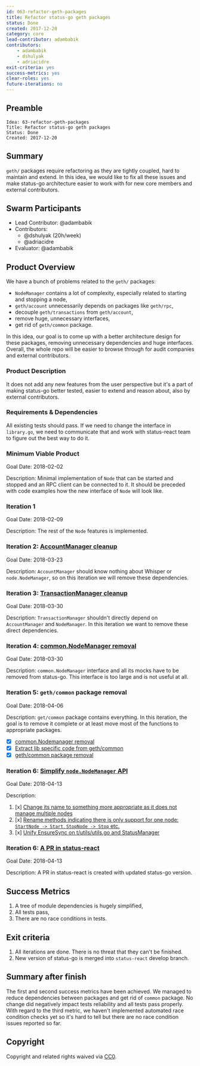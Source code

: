 ```yaml
---
id: 063-refactor-geth-packages
title: Refactor status-go geth packages 
status: Done
created: 2017-12-20
category: core
lead-contributor: adambabik
contributors:
    - adambabik
    - dshulyak
    - adriacidre
exit-criteria: yes
success-metrics: yes
clear-roles: yes
future-iterations: no
---
```


## Preamble

    Idea: 63-refactor-geth-packages
    Title: Refactor status-go geth packages
    Status: Done
    Created: 2017-12-20

## Summary
`geth/` packages require refactoring as they are tightly coupled, hard to maintain and extend. In this idea, we would like to fix all these issues and make status-go architecture easier to work with for new core members and external contributors.

## Swarm Participants
- Lead Contributor: @adambabik
- Contributors:
  - @dshulyak (20h/week)
  - @adriacidre
- Evaluator: @adambabik

## Product Overview
We have a bunch of problems related to the `geth/` packages:
* `NodeManager` contains a lot of complexity, especially related to starting and stopping a node,
* `geth/account` unnecessarily depends on packages like `geth/rpc`,
* decouple `geth/transactions` from `geth/account`,
* remove huge, unnecessary interfaces,
* get rid of `geth/common` package.

In this idea, our goal is to come up with a better architecture design for these packages, removing unnecessary dependencies and huge interfaces. Overall, the whole repo will be easier to browse through for audit companies and external contributors.

### Product Description
It does not add any new features from the user perspective but it's a part of making status-go better tested, easier to extend and reason about, also by external contributors.

### Requirements & Dependencies
All existing tests should pass. If we need to change the interface in `library.go`, we need to communicate that and work with status-react team to figure out the best way to do it.

### Minimum Viable Product
Goal Date: 2018-02-02

Description: Minimal implementation of `Node` that can be started and stopped and an RPC client can be connected to it. It should be preceded with code examples how the new interface of `Node` will look like.

### Iteration 1
Goal Date: 2018-02-09

Description: The rest of the `Node` features is implemented.

### Iteration 2: [AccountManager cleanup](https://github.com/status-im/status-go/pull/753)
Goal Date: 2018-03-23

Description:
`AccountManager` should know nothing about Whisper or `node.NodeManager`, so on this iteration we will remove these dependencies.

### Iteration 3: [TransactionManager cleanup](https://github.com/status-im/status-go/issues/772)
Goal Date: 2018-03-30

Description:
`TransactionManager` shouldn't directly depend on `AccountManager` and `NodeManager`. In this iteration we want to remove these direct dependencies.

### Iteration 4: [common.NodeManager removal](https://github.com/status-im/status-go/issues/779)
Goal Date: 2018-03-30

Description:
`common.NodeManager` interface and all its mocks have to be removed from status-go. This interface is too large and is not useful at all.

### Iteration 5: `geth/common` package removal
Goal Date: 2018-04-06

Description:
`get/common` package contains everything. In this iteration, the goal is to remove it complete or at least move most of the functions to appropriate packages.
  - [x] [common.Nodemanager removal](https://github.com/status-im/status-go/issues/779)
  - [x] [Extract lib specific code from geth/common](https://github.com/status-im/status-go/issues/785)
  - [x] [geth/common package removal](https://github.com/status-im/status-go/issues/795)

### Iteration 6: [Simplify `node.NodeManager` API](https://github.com/status-im/status-go/issues/797)
Goal Date: 2018-04-13

Description:
1. [x] [Change its name to something more appropriate as it does not manage multiple nodes](https://github.com/status-im/status-go/pull/803)
2. [x] [Rename methods indicating there is only support for one node: `StartNode -> Start`, `StopNode -> Stop` etc.](https://github.com/status-im/status-go/pull/803)
3. [x] [Unify EnsureSync on t/utils/utils.go and StatusManager](https://github.com/status-im/status-go/pull/806)

### Iteration 6: [A PR in status-react](https://github.com/status-im/status-react/pull/3826)
Goal Date: 2018-04-13

Description:
A PR in status-react is created with updated status-go version.

## Success Metrics
1. A tree of module dependencies is hugely simplified,
1. All tests pass,
1. There are no race conditions in tests.

## Exit criteria
1. All iterations are done. There is no threat that they can't be finished.
1. New version of status-go is merged into `status-react` develop branch.

## Summary after finish

The first and second success metrics have been achieved. We managed to reduce dependencies between packages and get rid of `common` package. No change did negatively impact tests reliability and all tests pass properly. With regard to the third metric, we haven't implemented automated race condition checks yet so it's hard to tell but there are no race condition issues reported so far.

## Copyright
Copyright and related rights waived via [CC0](https://creativecommons.org/publicdomain/zero/1.0/).
